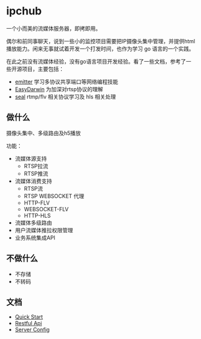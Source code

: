 # ipchub
一个小而美的流媒体服务器，即拷即用。

偶尔和前同事聊天，说到一些小的监控项目需要把IP摄像头集中管理，并提供html播放能力。闲来无事就试着开发一个打发时间，也作为学习 go 语言的一个实践。

在此之前没有流媒体经验，没有go语言项目开发经验。看了一些文档，参考了一些开源项目，主要包括：
+ [emitter](https://github.com/emitter-io/emitter) 学习多协议共享端口等网络编程技能
+ [EasyDarwin](https://github.com/EasyDarwin/EasyDarwin) 为加深对rtsp协议的理解
+ [seal](https://github.com/calabashdad/seal.git) rtmp/flv 相关协议学习及 hls 相关处理

## 做什么
摄像头集中、多级路由及h5播放

功能：
+ 流媒体源支持
    + RTSP拉流
    + RTSP推流
+ 流媒体消费支持
    + RTSP流
    + RTSP WEBSOCKET 代理
    + HTTP-FLV
    + WEBSOCKET-FLV
    + HTTP-HLS
+ 流媒体多级路由
+ 用户流媒体推拉权限管理
+ 业务系统集成API

## 不做什么
+ 不存储
+ 不转码

## 文档
+ [Quick Start](/docs/quickstart.md)
+ [Restful Api](/docs/apis.md)
+ [Server Config](/docs/config.md)
